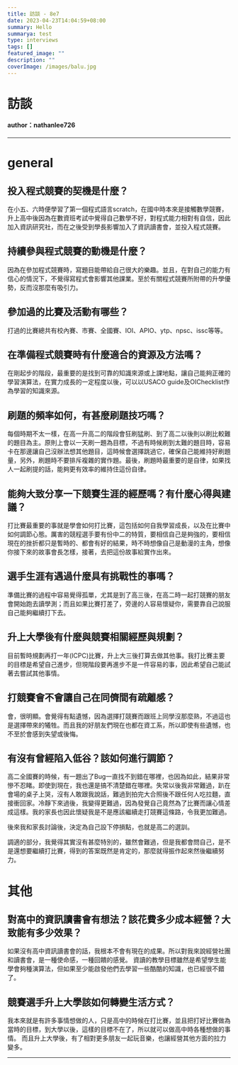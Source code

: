 ```yaml
---
title: 訪談 - 8e7
date: 2023-04-23T14:04:59+08:00
summary: Hello
summarya: test
type: interviews
tags: []
featured_image: ""
description: ""
coverImage: /images/balu.jpg
---
```


# 訪談
#### author：nathanlee726

----

# general

## 投入程式競賽的契機是什麼？

在小五、六時便學習了第一個程式語言scratch，在國中時本來是接觸數學競賽，升上高中後因為在數資班考試中覺得自己數學不好，對程式能力相對有自信，因此加入資訊研究社，而在之後受到學長影響加入了資訊讀書會，並投入程式競賽。

## 持續參與程式競賽的動機是什麼？

因為在參加程式競賽時，寫題目能帶給自己很大的樂趣。並且，在對自己的能力有信心的情況下，不覺得寫程式會影響其他課業。至於有關程式競賽所附帶的升學優勢，反而沒那麼有吸引力。

## 參加過的比賽及活動有哪些？

打過的比賽總共有校內賽、市賽、全國賽、IOI、APIO、ytp、npsc、issc等等。

## 在準備程式競賽時有什麼適合的資源及方法嗎？

在剛起步的階段，最重要的是找到可靠的知識來源或上課地點，讓自己能夠正確的學習演算法，在實力成長的一定程度以後，可以以USACO guide及OIChecklist作為學習的知識來源。

## 刷題的頻率如何，有甚麼刷題技巧嗎？

每個時期不太一樣，在高一升高二的階段會狂刷猛刷、到了高二以後則以刷比較難的題目為主。原則上會以一天刷一題為目標，不過有時候刷到太難的題目時，容易卡在那邊讓自己沒辦法想其他題目，這時候會選擇跳過它，確保自己能維持好刷題量，另外，刷題時不要排斥複雜的實作題。最後，刷題時最重要的是自律，如果找人一起刷提的話，能夠更有效率的維持住這份自律。

## 能夠大致分享一下競賽生涯的經歷嗎？有什麼心得與建議？

打比賽最重要的事就是學會如何打比賽，這包括如何自我學習成長，以及在比賽中如何調節心態。厲害的競程選手要有份中二的特質，要相信自己是夠強的，要相信現在的挫折都只是暫時的、都會有好的結果，時不時想像自己是動漫的主角，想像你接下來的故事會長怎樣，接著，去把這份故事給實作出來。

## 選手生涯有遇過什麼具有挑戰性的事嗎？

準備比賽的過程中容易覺得孤單，尤其是到了高三後，在高二時一起打競賽的朋友會開始跑去讀學測；而且如果比賽打差了，旁邊的人容易懷疑你，需要靠自己說服自己能夠繼續打下去。

## 升上大學後有什麼與競賽相關經歷與規劃？

目前暫時規劃再打一年(ICPC)比賽，升上大三後打算去做其他事。我打比賽主要的目標是希望自己進步，但現階段要再進步不是一件容易的事，因此希望自己能試著去嘗試其他事情。

## 打競賽會不會讓自己在同儕間有疏離感？

會，很明顯。會覺得有點遺憾，因為選擇打競賽而跟班上同學沒那麼熟，不過這也是選擇帶來的犧牲。而且我的好朋友們現在也都在資工系，所以即使有些遺憾，也不至於會感到失望或後悔。

## 有沒有曾經陷入低谷？該如何進行調節？

高二全國賽的時候，有一題出了Bug一直找不到錯在哪裡，也因為如此，結果非常慘不忍睹。即使到現在，我也還是搞不清楚錯在哪裡。失常以後我非常難過，趴在會場的桌子上哭，沒有人敢跟我說話，難過到拍完大合照後不跟任何人吃拉麵，直接衝回家。冷靜下來過後，我變得更難過，因為發覺自己竟然為了比賽而讓心情差成這樣。我的家長也因此懷疑我是不是應該繼續走打競賽這條路，令我更加難過。

後來我和家長討論後，決定為自己設下停損點，也就是高二的選訓。

調適的部分，我覺得其實沒有甚麼特別的，雖然會難過，但是我都會問自己，是不是還想要繼續打比賽，得到的答案既然是肯定的，那麼就得振作起來然後繼續努力。

# 其他

## 對高中的資訊讀書會有想法？該花費多少成本經營？大致能有多少效果？

如果沒有高中資訊讀書會的話，我根本不會有現在的成果。所以對我來說經營社團和讀書會，是一種使命感，一種回饋的感覺。
資讀的教學目標雖然是希望學生能學會夠種演算法，但如果至少能啟發他們去學習一些酷酷的知識，也已經很不錯了。

## 競賽選手升上大學該如何轉變生活方式？

我本來就是有許多事情想做的人，只是高中的時候在打比賽，並且把打好比賽做為當時的目標，到大學以後，這樣的目標不在了，所以就可以做高中時各種想做的事情。
而且升上大學後，有了相對更多朋友一起玩音樂，也讓經營其他方面的拉力變多。


---
